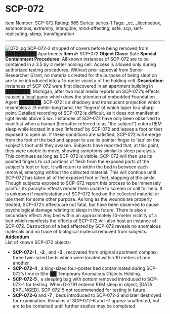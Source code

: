 # SCP-072
Item Number: SCP-072
Rating: 665
Series: series-1
Tags: _cc, _licensebox, autonomous, extremity, intangible, mind-affecting, safe, scp, self-replicating, sleep, transfiguration

---

![072.jpg](https://scp-wiki.wdfiles.com/local--files/scp-072/072.jpg)
SCP-072-2 stripped of covers before being removed from ██████████ Apartments
**Item #:** SCP-072
**Object Class:** Safe
**Special Containment Procedures:** All known instances of SCP-072 are to be contained in a 3.5 by 4 meter holding cell. Access is allowed only during authorized testing procedures. Without prior approval from Senior Researcher Grant, no materials created for the purpose of being slept on are to be introduced into a 15-meter vicinity of the holding cell.
**Description:** Instances of SCP-072 were first discovered in an apartment building in ████████, Michigan, after two local media reports on SCP-072’s effects caused a local panic which drew the attention of embedded Foundation Agent ███████.
SCP-072 is a shadowy and translucent projection which resembles a .9-meter-long hand, the ‘fingers’ of which taper to a sharp point. Detailed recording of SCP-072 is difficult, as it does not manifest at light levels above 5 lux.
Instances of SCP-072 have only been observed to manifest when a human (hereafter referred to as “the subject”) enters REM sleep while located in a bed ‘infected’ by SCP-072 and leaves a foot or feet exposed to open air. If these conditions are satisfied, SCP-072 will emerge from the foot of the bed and appear to use its pointer finger to ‘tap’ on the subject’s foot until they awaken. Subjects have reported that, at this point, they were unable to move, showing symptoms similar to sleep paralysis. This continues as long as SCP-072 is visible.
SCP-072 will then use its pointed fingers to cut portions of flesh from the exposed parts of the subject's foot or feet. It will return to within the bed in between each removal, emerging without the collected material. This will continue until SCP-072 has taken all of the exposed foot or feet, stopping at the ankle. Though subjects exposed to SCP-072 report this process to be immensely painful, its paralytic effects render them unable to scream or call for help. It is unknown if manifestations of SCP-072 feed on the collected material or use them for some other purpose. As long as the wounds are properly treated, SCP-072’s effects are not fatal, but have been observed to cause psychological damage relating to sleep in the future.
There is also a secondary effect: Any bed within an approximately 10-meter vicinity of a bed which manifests the effects of SCP-072 will also host an instance of SCP-072. Destruction of a bed affected by SCP-072 reveals no anomalous materials and no trace of biological material removed from subjects.
**Addendum**  
List of known SCP-072 objects:
  * **SCP-072-1** , **-2** , and **-3** , recovered from original apartment complex, three twin-sized beds which were located within 10 meters of one another.
  * **SCP-072-4** , a king-sized four-poster bed contaminated during SCP-072’s time in Site-██ Temporary Anomalous Objects Holding.
  * **SCP-072-5** , a sleeping bag with bottom removed introduced to SCP-072-1 for testing. When D-2191 entered REM sleep in object, [DATA EXPUNGED]. SCP-072-5 not recommended for testing in future.
  * **SCP-072-6** and **-7** , beds introduced to SCP-072-2 and later destroyed for examination. Remains of SCP-072-6 and -7 appear unaffected, but are to be contained until further studies may be completed.
